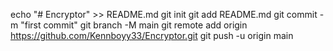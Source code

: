 echo "# Encryptor" >> README.md
git init
git add README.md
git commit -m "first commit"
git branch -M main
git remote add origin https://github.com/Kennboyy33/Encryptor.git
git push -u origin main
